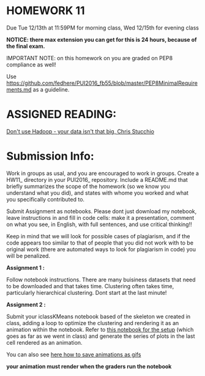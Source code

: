 # HOMEWORK 11 
Due Tue 12/13th at 11:59PM for morning class, Wed 12/15th for evening class


**NOTICE: there max extension you can get for this is 24 hours, because of the final exam.**

IMPORTANT NOTE: on this homework on you are graded on PEP8 compliance as well!

Use https://github.com/fedhere/PUI2016_fb55/blob/master/PEP8MinimalRequirements.md as a guideline.


# ASSIGNED READING:

[Don't use Hadoop - your data isn't that big, Chris Stucchio](https://www.chrisstucchio.com/blog/2013/hadoop_hatred.html)


# Submission Info:

Work in groups as usal, and you are encouraged to work in groups. Create a HW11_ directory in your PUI2016_ repository. Include a README.md that briefly summarizes the scope of the homework (so we know you understand what you did), and states with whome you worked and what you specifically contributed to.

Submit Assignment as notebooks. Please dont just download my notebook, leave instructions in and fill in code cells: make it a presentation, comment on what you see, in English, with full sentences, and use critical thinking!!

Keep in mind that we will look for possible cases of plagiarism, and if the code appears too similar to that of people that you did not work with to be original work (there are automated ways to look for plagiarism in code) you will be penalized.

**Assignment 1 :**


Follow notebook instructions. There are many buisiness datasets that need to be downloaded and that takes time. Clustering often takes time, particularly hierarchical clustering. Dont start at the last minute!


**Assignment 2 :**

Submit your iclassKMeans notebook based of the skeleton we created in class, adding a loop to optimize the clustering and rendering it as an animation within the notebook. 
Refer to [this notebook for the setup](https://github.com/fedhere/PUI2017_fb55/blob/master/Lab11_fb55/inclassKmeans2017AM-partial.ipynb) (which goes as far as we went in class) and generate the series of plots in the last cell rendered as an animation. 

You can also see [here how to save animations as gifs](https://github.com/fedhere/PUI2017_fb55/blob/master/Lab11_fb55/animationExample.ipynb)

**your animation must render when the graders run the notebook**

